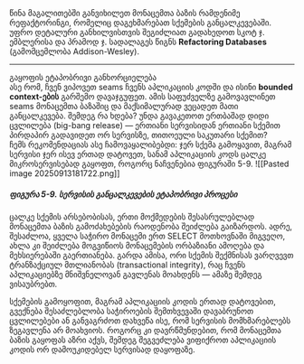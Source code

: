 წინა მაგალითებში განვიხილეთ მონაცემთა ბაზის რამდენიმე რეფაქტორინგი, რომელიც დაგეხმარებათ სქემების განცალკევებაში. უფრო დეტალური განხილვისთვის შეგიძლიათ გადახედოთ სკოტ ჯ. ემბლერისა და პრამოდ ჯ. სადალაგეს წიგნს **Refactoring Databases** (გამომცემლობა Addison-Wesley).

---

გაყოფის ეტაპობრივი განხორციელება  
ასე რომ, ჩვენ ვიპოვეთ seams ჩვენს აპლიკაციის კოდში და ისინი **bounded context-ების** გარშემო დავაჯგუფეთ. ამის საფუძველზე გამოვავლინეთ seams მონაცემთა ბაზაშიც და მაქსიმალურად ვეცადეთ მათი განცალკევება. შემდეგ რა ხდება? უნდა გავაკეთოთ ერთბაშად დიდი ცვლილება (big-bang release) — ერთიანი სერვისიდან ერთიანი სქემით პირდაპირ გადავიდეთ ორ სერვისზე, თითოეული საკუთარი სქემით?  
ჩემს რეკომენდაციას ასე ჩამოვაყალიბებდი: ჯერ სქემა გამოყავით, მაგრამ სერვისი ჯერ ისევ ერთად დატოვეთ, სანამ აპლიკაციის კოდს ცალკე მიკროსერვისებად გაყოფთ, როგორც ნაჩვენებია ფიგურაში 5-9. 
![[Pasted image 20250913181722.png]]
##### **ფიგურა 5-9. სერვისის განცალკევების ეტაპობრივი პროცესი**

ცალკე სქემის არსებობისას, ერთი მოქმედების შესასრულებლად მონაცემთა ბაზის გამოძახებების რაოდენობა შეიძლება გაიზარდოს. ადრე, შესაძლოა, ყველა საჭირო მონაცემი ერთ SELECT მოთხოვნაში მიგვეღო, ახლა კი შეიძლება მოგვიწიოს მონაცემების ორბაზიანი ამოღება და მეხსიერებაში გაერთიანება. გარდა ამისა, ორი სქემის შექმნისას ვარღვევთ ტრანზაქციულ მთლიანობას (transactional integrity), რაც ჩვენს აპლიკაციებზე მნიშვნელოვან გავლენას მოახდენს — ამაზე შემდეგ ვისაუბრებთ.

სქემების გამოყოფით, მაგრამ აპლიკაციის კოდის ერთად დატოვებით, გვექნება შესაძლებლობა საჭიროების შემთხვევაში დავაბრუნოთ ცვლილებები ან განვაგრძოთ დახვეწა ისე, რომ სერვისის მომხმარებლებს ზეგავლენა არ მოახვიოს. როგორც კი დავრწმუნდებით, რომ მონაცემთა ბაზის გაყოფას აზრი აქვს, შემდეგ შეგვეძლება ვიფიქროთ აპლიკაციის კოდის ორ დამოუკიდებელ სერვისად დაყოფაზე.